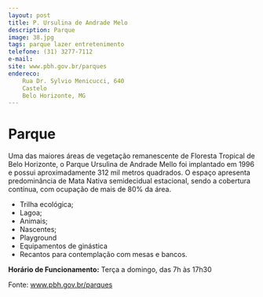 ```yaml
---
layout: post
title: P. Ursulina de Andrade Melo
description: Parque
image: 38.jpg
tags: parque lazer entretenimento
telefone: (31) 3277-7112
e-mail:   
site: www.pbh.gov.br/parques
endereco: 
    Rua Dr. Sylvio Menicucci, 640
    Castelo
    Belo Horizonte, MG
---
```


# Parque

Uma das maiores áreas de vegetação remanescente de Floresta Tropical de Belo Horizonte, 
o Parque Ursulina de Andrade Mello foi implantado em 1996 e possui aproximadamente 312 mil metros quadrados. 
O espaço apresenta predominância de Mata Nativa semidecidual estacional, sendo a cobertura contínua, com ocupação 
de mais de 80% da área.

* Trilha ecológica;
* Lagoa;
* Animais;
* Nascentes;
* Playground
* Equipamentos de ginástica
* Recantos para contemplação com mesas e bancos.

**Horário de Funcionamento:**
Terça a domingo, das 7h às 17h30  

Fonte: www.pbh.gov.br/parques




